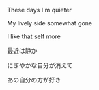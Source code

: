 These days I'm quieter

My lively side somewhat gone

I like that self more


最近は静か

にぎやかな自分が消えて

あの自分の方が好き
